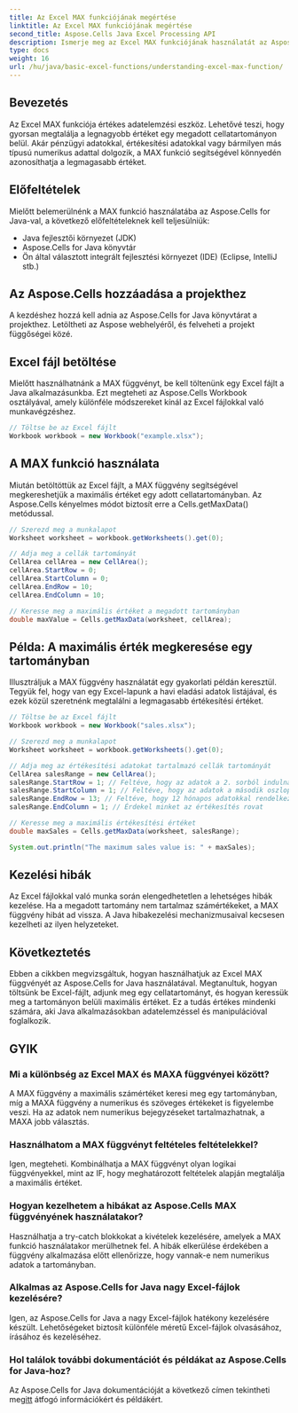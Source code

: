 ```yaml
---
title: Az Excel MAX funkciójának megértése
linktitle: Az Excel MAX funkciójának megértése
second_title: Aspose.Cells Java Excel Processing API
description: Ismerje meg az Excel MAX funkciójának használatát az Aspose.Cells for Java alkalmazással. Ebben az átfogó oktatóanyagban részletes útmutatást, kódpéldákat és GYIK-et találhat.
type: docs
weight: 16
url: /hu/java/basic-excel-functions/understanding-excel-max-function/
---
```


## Bevezetés

Az Excel MAX funkciója értékes adatelemzési eszköz. Lehetővé teszi, hogy gyorsan megtalálja a legnagyobb értéket egy megadott cellatartományon belül. Akár pénzügyi adatokkal, értékesítési adatokkal vagy bármilyen más típusú numerikus adattal dolgozik, a MAX funkció segítségével könnyedén azonosíthatja a legmagasabb értéket.

## Előfeltételek

Mielőtt belemerülnénk a MAX funkció használatába az Aspose.Cells for Java-val, a következő előfeltételeknek kell teljesülniük:

- Java fejlesztői környezet (JDK)
- Aspose.Cells for Java könyvtár
- Ön által választott integrált fejlesztési környezet (IDE) (Eclipse, IntelliJ stb.)

## Az Aspose.Cells hozzáadása a projekthez

A kezdéshez hozzá kell adnia az Aspose.Cells for Java könyvtárat a projekthez. Letöltheti az Aspose webhelyéről, és felveheti a projekt függőségei közé.

## Excel fájl betöltése

Mielőtt használhatnánk a MAX függvényt, be kell töltenünk egy Excel fájlt a Java alkalmazásunkba. Ezt megteheti az Aspose.Cells Workbook osztályával, amely különféle módszereket kínál az Excel fájlokkal való munkavégzéshez.

```java
// Töltse be az Excel fájlt
Workbook workbook = new Workbook("example.xlsx");
```

## A MAX funkció használata

Miután betöltöttük az Excel fájlt, a MAX függvény segítségével megkereshetjük a maximális értéket egy adott cellatartományban. Az Aspose.Cells kényelmes módot biztosít erre a Cells.getMaxData() metódussal.

```java
// Szerezd meg a munkalapot
Worksheet worksheet = workbook.getWorksheets().get(0);

// Adja meg a cellák tartományát
CellArea cellArea = new CellArea();
cellArea.StartRow = 0;
cellArea.StartColumn = 0;
cellArea.EndRow = 10;
cellArea.EndColumn = 10;

// Keresse meg a maximális értéket a megadott tartományban
double maxValue = Cells.getMaxData(worksheet, cellArea);
```

## Példa: A maximális érték megkeresése egy tartományban

Illusztráljuk a MAX függvény használatát egy gyakorlati példán keresztül. Tegyük fel, hogy van egy Excel-lapunk a havi eladási adatok listájával, és ezek közül szeretnénk megtalálni a legmagasabb értékesítési értéket.

```java
// Töltse be az Excel fájlt
Workbook workbook = new Workbook("sales.xlsx");

// Szerezd meg a munkalapot
Worksheet worksheet = workbook.getWorksheets().get(0);

// Adja meg az értékesítési adatokat tartalmazó cellák tartományát
CellArea salesRange = new CellArea();
salesRange.StartRow = 1; // Feltéve, hogy az adatok a 2. sorból indulnak ki
salesRange.StartColumn = 1; // Feltéve, hogy az adatok a második oszlopban vannak
salesRange.EndRow = 13; // Feltéve, hogy 12 hónapos adatokkal rendelkezünk
salesRange.EndColumn = 1; // Érdekel minket az értékesítés rovat

// Keresse meg a maximális értékesítési értéket
double maxSales = Cells.getMaxData(worksheet, salesRange);

System.out.println("The maximum sales value is: " + maxSales);
```

## Kezelési hibák

Az Excel fájlokkal való munka során elengedhetetlen a lehetséges hibák kezelése. Ha a megadott tartomány nem tartalmaz számértékeket, a MAX függvény hibát ad vissza. A Java hibakezelési mechanizmusaival kecsesen kezelheti az ilyen helyzeteket.

## Következtetés

Ebben a cikkben megvizsgáltuk, hogyan használhatjuk az Excel MAX függvényét az Aspose.Cells for Java használatával. Megtanultuk, hogyan töltsünk be Excel-fájlt, adjunk meg egy cellatartományt, és hogyan keressük meg a tartományon belüli maximális értéket. Ez a tudás értékes mindenki számára, aki Java alkalmazásokban adatelemzéssel és manipulációval foglalkozik.

## GYIK

### Mi a különbség az Excel MAX és MAXA függvényei között?

A MAX függvény a maximális számértéket keresi meg egy tartományban, míg a MAXA függvény a numerikus és szöveges értékeket is figyelembe veszi. Ha az adatok nem numerikus bejegyzéseket tartalmazhatnak, a MAXA jobb választás.

### Használhatom a MAX függvényt feltételes feltételekkel?

Igen, megteheti. Kombinálhatja a MAX függvényt olyan logikai függvényekkel, mint az IF, hogy meghatározott feltételek alapján megtalálja a maximális értéket.

### Hogyan kezelhetem a hibákat az Aspose.Cells MAX függvényének használatakor?

Használhatja a try-catch blokkokat a kivételek kezelésére, amelyek a MAX funkció használatakor merülhetnek fel. A hibák elkerülése érdekében a függvény alkalmazása előtt ellenőrizze, hogy vannak-e nem numerikus adatok a tartományban.

### Alkalmas az Aspose.Cells for Java nagy Excel-fájlok kezelésére?

Igen, az Aspose.Cells for Java a nagy Excel-fájlok hatékony kezelésére készült. Lehetőségeket biztosít különféle méretű Excel-fájlok olvasásához, írásához és kezeléséhez.

### Hol találok további dokumentációt és példákat az Aspose.Cells for Java-hoz?

 Az Aspose.Cells for Java dokumentációját a következő címen tekintheti meg[itt](https://reference.aspose.com/cells/java/) átfogó információkért és példákért.